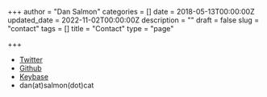 +++
author = "Dan Salmon"
categories = []
date = 2018-05-13T00:00:00Z
updated_date = 2022-11-02T00:00:00Z
description = ""
draft = false
slug = "contact"
tags = []
title = "Contact"
type = "page"

+++

* [Twitter](https://twitter.com/bltjetpack)
* [Github](https://github.com/sa7mon)
* [Keybase](https://keybase.io/salmon)
* dan(at)salmon(dot)cat